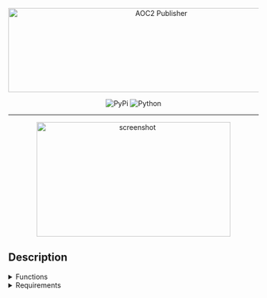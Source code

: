 <p align="center">
  <img src="https://i.ibb.co/CvSzJS1/21.png" width="600" height="169" alt="AOC2 Publisher" />
</p>
<p align="center">
  <img src="https://img.shields.io/badge/PyPI-3775A9?logo=pypi&logoColor=fff" alt="PyPi"/>
  <img src="https://img.shields.io/badge/Python-3776AB?logo=python&logoColor=fff" alt="Python"/>
</p>
<hr>
<p align="center">
  <img src="https://i.ibb.co/jMXBJ7c/screenshot.png" width="390" height="230" alt="screenshot"/>
</p>

## Description

<details>
  <summary>Functions</summary>
  <ul>
    <li>Play tracks</li>
    <li>Scan a directory for music files and then play them</li>
  </ul>
</details>

<details>
  <summary>Requirements</summary>
  <ul>
    <li><code>flet</code></li>
    <li><code>eyed3</code></li>
    <li><code>mutagen</code></li>
    <li><code>pillow</code></li>
    <li><code>pypresence</code></li>
    <li><code>numpy</code></li>
  </ul>
</details>

